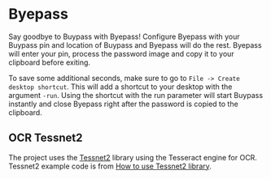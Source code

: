 Byepass
=======
Say goodbye to Buypass with Byepass! Configure Byepass with your Buypass pin and location of Buypass and Byepass will do the rest. Byepass will enter your pin, process the password image and copy it to your clipboard before exiting.

To save some additional seconds, make sure to go to ` File -> Create desktop shortcut `. This will add a shortcut to your desktop with the argument ` -run `. Using the shortcut with the run parameter will start Buypass instantly and close Byepass right after the password is copied to the clipboard.



OCR Tessnet2
--------------------
The project uses the [Tessnet2](http://www.pixel-technology.com/freeware/tessnet2/) library using the Tesseract engine for OCR. Tessnet2 example code is from [How to use Tessnet2 library](https://code.msdn.microsoft.com/windowsdesktop/How-to-use-Tessnet2-library-716be12f).